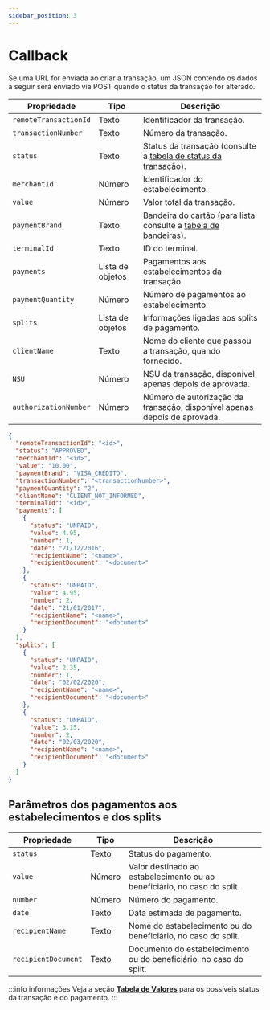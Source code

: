 ```yaml
---
sidebar_position: 3
---
```


# Callback

Se uma URL for enviada ao criar a transação, um JSON contendo os dados a seguir será enviado via POST quando o status da transação for alterado.

|Propriedade|Tipo|Descrição|
|-----------|----|---------|
|`remoteTransactionId`|Texto|Identificador da transação.|
|`transactionNumber`|Texto|Número da transação.|
|`status`|Texto|Status da transação (consulte  a [tabela de status da transação](../../remote-transaction/value-table/transaction-status)).|
|`merchantId`|Número|Identificador do estabelecimento.|
|`value`|Número|Valor total da transação.|
|`paymentBrand`|Texto|Bandeira do cartão (para lista consulte a [tabela de bandeiras](../value-table/brand)).|
|`terminalId`|Texto|ID do terminal.|
|`payments`|Lista de objetos|Pagamentos aos estabelecimentos da transação.|
|`paymentQuantity`|Número|Número de pagamentos ao estabelecimento.|
|`splits`|Lista de objetos|Informações ligadas aos splits de pagamento.|
|`clientName`|Texto|Nome do cliente que passou a transação, quando fornecido.|
|`NSU`|Número|NSU da transação, disponível apenas depois de aprovada.|
|`authorizationNumber`|Número|Número de autorização da transação, disponível apenas depois de aprovada.|

```json
{
  "remoteTransactionId": "<id>",
  "status": "APPROVED",
  "merchantId": "<id>",
  "value": "10.00",
  "paymentBrand": "VISA_CREDITO",
  "transactionNumber": "<transactionNumber>",
  "paymentQuantity": "2",
  "clientName": "CLIENT_NOT_INFORMED",
  "terminalId": "<id>",
  "payments": [
    {
      "status": "UNPAID",
      "value": 4.95,
      "number": 1,
      "date": "21/12/2016",
      "recipientName": "<name>",
      "recipientDocument": "<document>"
    },
    {
      "status": "UNPAID",
      "value": 4.95,
      "number": 2,
      "date": "21/01/2017",
      "recipientName": "<name>",
      "recipientDocument": "<document>"
    }
  ],
  "splits": [
    {
      "status": "UNPAID",
      "value": 2.35,
      "number": 1,
      "date": "02/02/2020",
      "recipientName": "<name>",
      "recipientDocument": "<document>"
    },
    {
      "status": "UNPAID",
      "value": 3.15,
      "number": 2,
      "date": "02/03/2020",
      "recipientName": "<name>",
      "recipientDocument": "<document>"
    }
  ]
}
```

## Parâmetros dos pagamentos aos estabelecimentos e dos splits
|Propriedade|Tipo|Descrição|
|-----------|----|---------|
|`status`|Texto|Status do pagamento.|
|`value`|Número|Valor destinado ao estabelecimento ou ao beneficiário, no caso do split.|
|`number`|Número|Número do pagamento.|
|`date`|Texto|Data estimada de pagamento.|
|`recipientName`|Texto|Nome do estabelecimento ou do beneficiário, no caso do split.|
|`recipientDocument`|Texto|Documento do estabelecimento ou do beneficiário, no caso do split.|

:::info informações
Veja a seção **[Tabela de Valores](../../category/tabela-de-valores)** para os possíveis status da transação e do pagamento.
:::